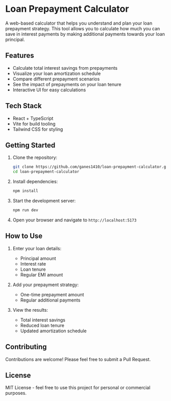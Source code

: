 # Loan Prepayment Calculator

A web-based calculator that helps you understand and plan your loan prepayment strategy. This tool allows you to calculate how much you can save in interest payments by making additional payments towards your loan principal.

## Features

- Calculate total interest savings from prepayments
- Visualize your loan amortization schedule
- Compare different prepayment scenarios
- See the impact of prepayments on your loan tenure
- Interactive UI for easy calculations

## Tech Stack

- React + TypeScript
- Vite for build tooling
- Tailwind CSS for styling

## Getting Started

1. Clone the repository:
   ```bash
   git clone https://github.com/ganes1410/loan-prepayment-calculator.git
   cd loan-prepayment-calculator
   ```

2. Install dependencies:
   ```bash
   npm install
   ```

3. Start the development server:
   ```bash
   npm run dev
   ```

4. Open your browser and navigate to `http://localhost:5173`

## How to Use

1. Enter your loan details:
   - Principal amount
   - Interest rate
   - Loan tenure
   - Regular EMI amount

2. Add your prepayment strategy:
   - One-time prepayment amount
   - Regular additional payments

3. View the results:
   - Total interest savings
   - Reduced loan tenure
   - Updated amortization schedule

## Contributing

Contributions are welcome! Please feel free to submit a Pull Request.

## License

MIT License - feel free to use this project for personal or commercial purposes.
